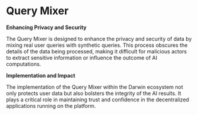# Query Mixer

**Enhancing Privacy and Security**

The Query Mixer is designed to enhance the privacy and security of data by mixing real user queries with synthetic queries. This process obscures the details of the data being processed, making it difficult for malicious actors to extract sensitive information or influence the outcome of AI computations.

**Implementation and Impact**

The implementation of the Query Mixer within the Darwin ecosystem not only protects user data but also bolsters the integrity of the AI results. It plays a critical role in maintaining trust and confidence in the decentralized applications running on the platform.
